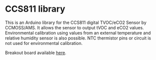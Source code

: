 # CCS811 library
This is an Arduino library for the CCS811 digital TVOC/eCO2 Sensor by CCMOSS/AMS. It allows the sensor to output tVOC and eCO2 values. Environmental calibration using values from an external temperature and relative humidity sensor is also possible. NTC thermistor pins or circuit is not used for environmental calibration.

Breakout board available <a href="https://github.com/AKstudios/CCS811-Breakout">here</a>.
